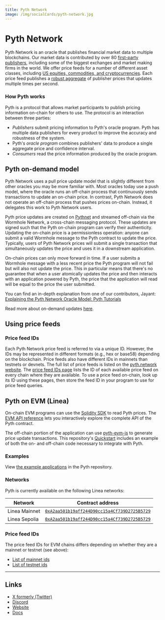 ```yaml
---
title: Pyth Network
image: /img/socialCards/pyth-network.jpg
---
```


# Pyth Network

Pyth Network is an oracle that publishes financial market data to multiple blockchains. Our market 
data is contributed by over 80 [first-party publishers](https://pyth.network/publishers), including 
some of the biggest exchanges and market making firms in the world. We offer price feeds for a 
number of different asset classes, including [US equities, commodities, and cryptocurrencies](https://pyth.network/price-feeds). 
Each price feed publishes a [robust aggregate](https://docs.pyth.network/documentation/how-pyth-works/price-aggregation) 
of publisher prices that updates multiple times per second.

### How Pyth works

Pyth is a protocol that allows market participants to publish pricing information on-chain for 
others to use. The protocol is an interaction between three parties:

- _Publishers_ submit pricing information to Pyth's oracle program. Pyth has multiple data 
publishers for every product to improve the accuracy and robustness of the system.
- Pyth's _oracle program_ combines publishers' data to produce a single aggregate price and 
confidence interval.
- _Consumers_ read the price information produced by the oracle program.

## Pyth on-demand model

Pyth Network uses a pull price update model that is slightly different from other oracles you 
may be more familiar with. Most oracles today use a push model, where the oracle runs an 
off-chain process that continuously sends transactions to update an on-chain price. In contrast, 
Pyth Network does not operate an off-chain process that pushes prices on-chain. Instead, it 
delegates this work to Pyth Network users.

Pyth price updates are created on [Pythnet](https://docs.pyth.network/documentation/how-pyth-works/pythnet) 
and streamed off-chain via the Wormhole Network, a cross-chain messaging protocol. These updates 
are signed such that the Pyth on-chain program can verify their authenticity. Updating the on-chain 
price is a permissionless operation: anyone can submit a valid Wormhole message to the Pyth 
contract to update the price. Typically, users of Pyth Network prices will submit a single 
transaction that simultaneously updates the price and uses it in a downstream application.

On-chain prices can only move forward in time. If a user submits a Wormhole message with a less 
recent price the Pyth program will not fail but will also not update the price. This in particular 
means that there's no guarantee that when a user atomically updates the price and then interacts 
with an application powered by Pyth, the price that the application will read will be equal to 
the price the user submitted.

You can find an in-depth explanation from one of our contributors, Jayant: 
[Explaining the Pyth Network Oracle Model: Pyth Tutorials](https://www.youtube.com/watch?v=qdwrs23Qc9g)

Read more about on-demand updates [here](https://docs.pyth.network/documentation/pythnet-price-feeds/on-demand).

## Using price feeds

### Price feed IDs

Each Pyth Network price feed is referred to via a unique ID. However, the IDs may be represented in 
different formats (e.g., hex or base58) depending on the blockchain. Price feeds also have different 
IDs in mainnets than testnets or devnets. The full list of price feeds is listed on the 
[pyth.network website](https://pyth.network/price-feeds). The [price feed IDs page](https://pyth.network/developers/price-feed-ids) 
lists the ID of each available price feed on every chain where they are available. To use a price 
feed on-chain, look up its ID using these pages, then store the feed ID in your program to use for 
price feed queries.

## Pyth on EVM (Linea)

On-chain EVM programs can use the [Solidity SDK](https://github.com/pyth-network/pyth-sdk-solidity) 
to read Pyth prices. The [EVM API reference](https://docs.pyth.network/evm) lets you interactively 
explore the complete API of the Pyth contract.

The off-chain portion of the application can use [pyth-evm-js](https://github.com/pyth-network/pyth-crosschain/tree/main/target_chains/ethereum/sdk/js) 
to generate price update transactions. This repository's [Quickstart](https://github.com/pyth-network/pyth-crosschain/tree/main/target_chains/ethereum/sdk/js#quickstart) 
includes an example of both the on- and off-chain code necessary to integrate with Pyth.

### Examples

View [the example applications](https://github.com/pyth-network/pyth-examples/tree/main/price_feeds)
in the Pyth repository.

### Networks

Pyth is currently available on the following Linea networks:

| Network | Contract address |
| --- | --- |
| Linea Mainnet | [`0xA2aa501b19aff244D90cc15a4Cf739D2725B5729`](https://explorer.linea.build/address/0xA2aa501b19aff244D90cc15a4Cf739D2725B5729) |
| Linea Sepolia | [`0xA2aa501b19aff244D90cc15a4Cf739D2725B5729`](https://sepolia.lineascan.build/address/0xA2aa501b19aff244D90cc15a4Cf739D2725B5729) |

### Price feed IDs

The price feed IDs for EVM chains differs depending on whether they are a mainnet or testnet (see 
above):

- [List of mainnet ids](https://pyth.network/developers/price-feed-ids#pyth-evm-mainnet)
- [List of testnet ids](https://pyth.network/developers/price-feed-ids#pyth-evm-testnet)

---

## Links
- [X formerly (Twitter)](https://x.com/PythNetwork)
- [Discord](https://discord.com/invite/PythNetwork)
- [Website](https://pyth.network/)
- [Docs](https://docs.pyth.network/documentation)
